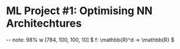 # ML Project #1: Optimising NN Architechtures
-- note: 98% w [784, 100, 100, 10]
$ f: \mathbb{R}^d -> \mathbb{R} $
